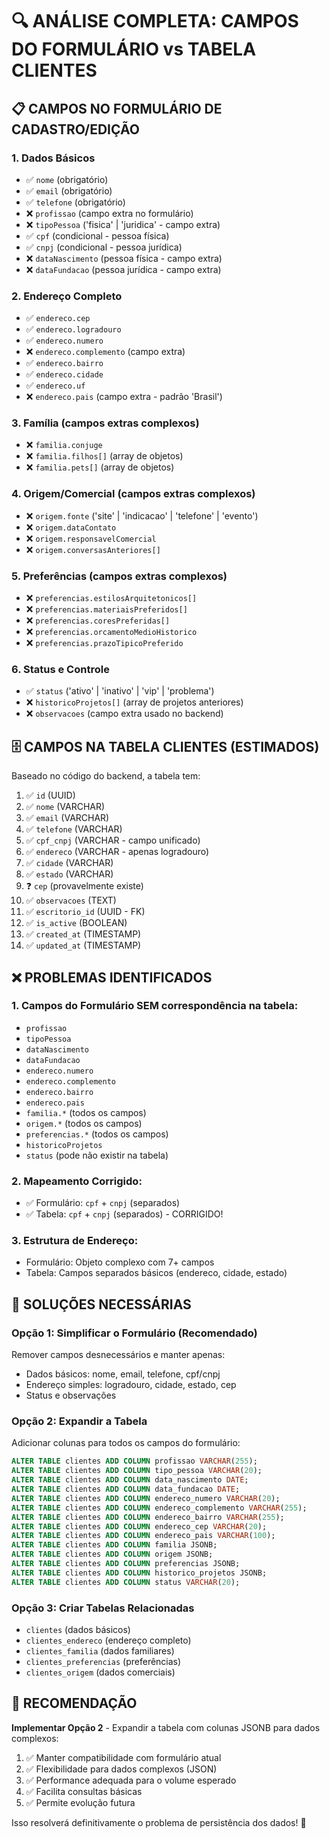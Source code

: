 # 🔍 ANÁLISE COMPLETA: CAMPOS DO FORMULÁRIO vs TABELA CLIENTES

## 📋 CAMPOS NO FORMULÁRIO DE CADASTRO/EDIÇÃO

### 1. **Dados Básicos**
- ✅ `nome` (obrigatório)
- ✅ `email` (obrigatório) 
- ✅ `telefone` (obrigatório)
- ❌ `profissao` (campo extra no formulário)
- ❌ `tipoPessoa` ('fisica' | 'juridica' - campo extra)
- ✅ `cpf` (condicional - pessoa física)
- ✅ `cnpj` (condicional - pessoa jurídica)
- ❌ `dataNascimento` (pessoa física - campo extra)
- ❌ `dataFundacao` (pessoa jurídica - campo extra)

### 2. **Endereço Completo**
- ✅ `endereco.cep`
- ✅ `endereco.logradouro` 
- ✅ `endereco.numero`
- ❌ `endereco.complemento` (campo extra)
- ✅ `endereco.bairro`
- ✅ `endereco.cidade`
- ✅ `endereco.uf`
- ❌ `endereco.pais` (campo extra - padrão 'Brasil')

### 3. **Família** (campos extras complexos)
- ❌ `familia.conjuge`
- ❌ `familia.filhos[]` (array de objetos)
- ❌ `familia.pets[]` (array de objetos)

### 4. **Origem/Comercial** (campos extras complexos)
- ❌ `origem.fonte` ('site' | 'indicacao' | 'telefone' | 'evento')
- ❌ `origem.dataContato`
- ❌ `origem.responsavelComercial`
- ❌ `origem.conversasAnteriores[]`

### 5. **Preferências** (campos extras complexos)
- ❌ `preferencias.estilosArquitetonicos[]`
- ❌ `preferencias.materiaisPreferidos[]`
- ❌ `preferencias.coresPreferidas[]`
- ❌ `preferencias.orcamentoMedioHistorico`
- ❌ `preferencias.prazoTipicoPreferido`

### 6. **Status e Controle**
- ✅ `status` ('ativo' | 'inativo' | 'vip' | 'problema')
- ❌ `historicoProjetos[]` (array de projetos anteriores)
- ❌ `observacoes` (campo extra usado no backend)

## 🗄️ CAMPOS NA TABELA CLIENTES (ESTIMADOS)

Baseado no código do backend, a tabela tem:

1. ✅ `id` (UUID)
2. ✅ `nome` (VARCHAR)
3. ✅ `email` (VARCHAR)
4. ✅ `telefone` (VARCHAR)
5. ✅ `cpf_cnpj` (VARCHAR - campo unificado)
6. ✅ `endereco` (VARCHAR - apenas logradouro)
7. ✅ `cidade` (VARCHAR)
8. ✅ `estado` (VARCHAR)
9. ❓ `cep` (provavelmente existe)
10. ✅ `observacoes` (TEXT)
11. ✅ `escritorio_id` (UUID - FK)
12. ✅ `is_active` (BOOLEAN)
13. ✅ `created_at` (TIMESTAMP)
14. ✅ `updated_at` (TIMESTAMP)

## ❌ PROBLEMAS IDENTIFICADOS

### 1. **Campos do Formulário SEM correspondência na tabela:**
- `profissao`
- `tipoPessoa` 
- `dataNascimento`
- `dataFundacao`
- `endereco.numero`
- `endereco.complemento`
- `endereco.bairro`
- `endereco.pais`
- `familia.*` (todos os campos)
- `origem.*` (todos os campos)
- `preferencias.*` (todos os campos)
- `historicoProjetos`
- `status` (pode não existir na tabela)

### 2. **Mapeamento Corrigido:**
- ✅ Formulário: `cpf` + `cnpj` (separados)
- ✅ Tabela: `cpf` + `cnpj` (separados) - CORRIGIDO!

### 3. **Estrutura de Endereço:**
- Formulário: Objeto complexo com 7+ campos
- Tabela: Campos separados básicos (endereco, cidade, estado)

## 🔧 SOLUÇÕES NECESSÁRIAS

### Opção 1: **Simplificar o Formulário** (Recomendado)
Remover campos desnecessários e manter apenas:
- Dados básicos: nome, email, telefone, cpf/cnpj
- Endereço simples: logradouro, cidade, estado, cep
- Status e observações

### Opção 2: **Expandir a Tabela**
Adicionar colunas para todos os campos do formulário:
```sql
ALTER TABLE clientes ADD COLUMN profissao VARCHAR(255);
ALTER TABLE clientes ADD COLUMN tipo_pessoa VARCHAR(20);
ALTER TABLE clientes ADD COLUMN data_nascimento DATE;
ALTER TABLE clientes ADD COLUMN data_fundacao DATE;
ALTER TABLE clientes ADD COLUMN endereco_numero VARCHAR(20);
ALTER TABLE clientes ADD COLUMN endereco_complemento VARCHAR(255);
ALTER TABLE clientes ADD COLUMN endereco_bairro VARCHAR(255);
ALTER TABLE clientes ADD COLUMN endereco_cep VARCHAR(20);
ALTER TABLE clientes ADD COLUMN endereco_pais VARCHAR(100);
ALTER TABLE clientes ADD COLUMN familia JSONB;
ALTER TABLE clientes ADD COLUMN origem JSONB;
ALTER TABLE clientes ADD COLUMN preferencias JSONB;
ALTER TABLE clientes ADD COLUMN historico_projetos JSONB;
ALTER TABLE clientes ADD COLUMN status VARCHAR(20);
```

### Opção 3: **Criar Tabelas Relacionadas**
- `clientes` (dados básicos)
- `clientes_endereco` (endereço completo)  
- `clientes_familia` (dados familiares)
- `clientes_preferencias` (preferências)
- `clientes_origem` (dados comerciais)

## 🎯 RECOMENDAÇÃO

**Implementar Opção 2** - Expandir a tabela com colunas JSONB para dados complexos:

1. ✅ Manter compatibilidade com formulário atual
2. ✅ Flexibilidade para dados complexos (JSON)
3. ✅ Performance adequada para o volume esperado
4. ✅ Facilita consultas básicas
5. ✅ Permite evolução futura

Isso resolverá definitivamente o problema de persistência dos dados! 🎉 